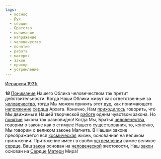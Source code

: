 ```yaml
---
tags:
  - космос
  - Дух
  - сердце
  - Братство
  - понимание
  - напряжение
  - человечество
  - понятие
  - работа
  - материя
  - закон
  - приход
  - устремление
---
```


[Иерархия 1931г](https://127.0.0.1:4002/agni/1931)

___18___
[Понимание](../../../tags/#понимание) Нашего Облика человечеством так претит действительности. Когда Наши Облики живут как ответственные за [человечество](../../../tags/#человечество), тогда Мы можем принять этот [дух](../../../tags/#Дух), как понимающего [напряжение](../../../tags/#напряжение) [сердца](../../../tags/#[сердце](../../../tags/#сердце)) Архата. Конечно, Нам [приходилось](../../../tags/#приход) говорить, что Мы движимы в Нашей творческой [работе](../../../tags/#работа) одним чувством закона. Но [понятие](../../../tags/#понятие) закона так разновидно! Когда Мы, Братья [человечества](../../../tags/#человечество), говорим о законе как о стимуле Нашего существования, то, конечно, Мы говорим о великом законе Магнита. В Нашем законе преображается вся [космическая](../../../tags/#космос) жизнь, основанная на великом притяжении. Притяжение имеет в своём [устремлении](../../../tags/#устремление) самое великое [сердце](../../../tags/#сердце). Ваш [закон](../../../tags/#закон) основан на [человеческой](../../../tags/#человечество) жестокости, Наш [закон](../../../tags/#закон) основан на [Сердце](../../../tags/#сердце) [Матери](../../../tags/#материя) Мира!   

